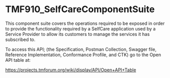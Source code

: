 # TMF910_SelfCareComponentSuite
This component suite covers the operations required to be exposed in order to provide the functionality required by a SelfCare application used by a Service Provider to allow its customers to manage the services it has subscribed to.

To access this API; (the Specification, Postman Collection, Swagger file, Reference Implementation, Conformance Profile, and CTK) go to the Open API table at:

https://projects.tmforum.org/wiki/display/API/Open+API+Table
